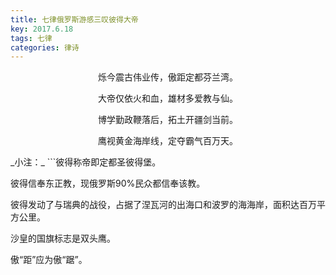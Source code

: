 ```yaml
---
title: 七律俄罗斯游感三叹彼得大帝
key: 2017.6.18
tags: 七律
categories: 律诗
---
```


<p align="center">烁今震古伟业传，傲距定都芬兰湾。
</p>
<p align="center">大帝仅依火和血，雄材多爱教与仙。
</p>
<p align="center">博学勤政鞭落后，拓土开疆剑当前。
</p>
<p align="center">鹰视黄金海岸线，定夺霸气百万天。
</p>
_小注：_
```彼得称帝即定都圣彼得堡。

彼得信奉东正教，现俄罗斯90%民众都信奉该教。

彼得发动了与瑞典的战役，占据了涅瓦河的出海口和波罗的海海岸，面积达百万平方公里。

沙皇的国旗标志是双头鹰。

傲“距”应为傲“踞”。

```